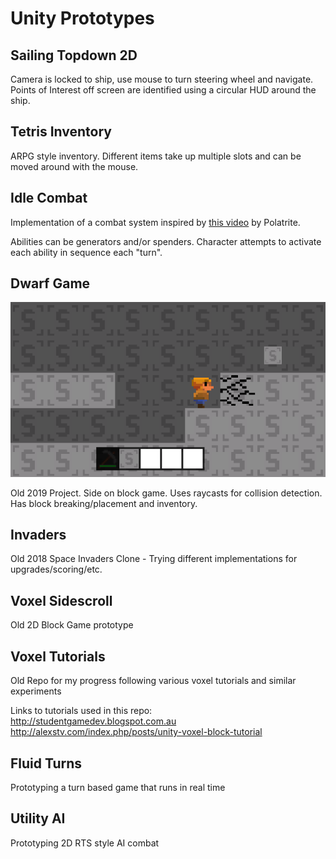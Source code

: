 # Unity Prototypes

## Sailing Topdown 2D
Camera is locked to ship, use mouse to turn steering wheel and navigate. Points of Interest off screen are identified using a circular HUD around the ship.

## Tetris Inventory
ARPG style inventory. Different items take up multiple slots and can be moved around with the mouse.

## Idle Combat
Implementation of a combat system inspired by [this video](https://www.youtube.com/watch?v=LY9wqkzauz4) by Polatrite.

Abilities can be generators and/or spenders. Character attempts to activate each ability in sequence each "turn".

## Dwarf Game
![screenshot](docs/dwarf-game.png)

Old 2019 Project. Side on block game. Uses raycasts for collision detection. Has block breaking/placement and inventory.

## Invaders
Old 2018 Space Invaders Clone - Trying different implementations for upgrades/scoring/etc.

## Voxel Sidescroll
Old 2D Block Game prototype

## Voxel Tutorials
Old Repo for my progress following various voxel tutorials and similar experiments

Links to tutorials used in this repo:  
http://studentgamedev.blogspot.com.au  
http://alexstv.com/index.php/posts/unity-voxel-block-tutorial  

## Fluid Turns
Prototyping a turn based game that runs in real time

## Utility AI
Prototyping 2D RTS style AI combat